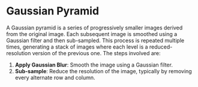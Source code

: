 # Gaussian Pyramid

A Gaussian pyramid is a series of progressively smaller images derived from the original image. Each subsequent image is smoothed using a Gaussian filter and then sub-sampled. This process is repeated multiple times, generating a stack of images where each level is a reduced-resolution version of the previous one. The steps involved are:

1. **Apply Gaussian Blur**: Smooth the image using a Gaussian filter.
2. **Sub-sample**: Reduce the resolution of the image, typically by removing every alternate row and column.
